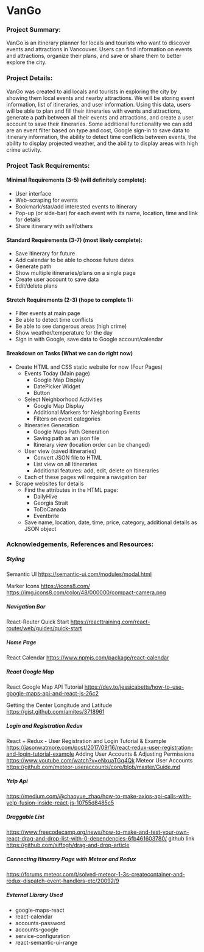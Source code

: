 # VanGo
### Project Summary:
VanGo is an itinerary planner for locals and tourists who want to discover events and attractions in Vancouver. Users can find information on events and attractions, organize their plans, and save or share them to better explore the city.

### Project Details:
VanGo was created to aid locals and tourists in exploring the city by showing them local events and nearby attractions. We will be storing event information, list of itineraries, and user information. Using this data, users will be able to plan and fill their itineraries with events and attractions, generate a path between all their events and attractions, and create a user account to save their itineraries. Some additional functionality we can add are an event filter based on type and cost, Google sign-in to save data to itinerary information, the ability to detect time conflicts between events, the ability to display projected weather, and the ability to display areas with high crime activity. 

### Project Task Requirements:
#### Minimal Requirements (3-5) (will definitely complete):
- User interface
- Web-scraping for events
- Bookmark/star/add interested events to itinerary
- Pop-up (or side-bar) for each event with its name, location, time and link for details
- Share itinerary with self/others

#### Standard Requirements (3-7) (most likely complete):
- Save itinerary for future
- Add calendar to be able to choose future dates
- Generate path
- Show multiple itineraries/plans on a single page
- Create user account to save data
- Edit/delete plans

#### Stretch Requirements (2-3) (hope to complete 1):
- Filter events at main page
- Be able to detect time conflicts
- Be able to see dangerous areas (high crime)
- Show weather/temperature for the day
- Sign in with Google, save data to Google account/calendar

#### Breakdown on Tasks (What we can do right now)
- Create HTML and CSS static website for now (Four Pages)
    - Events Today (Main page)
        - Google Map Display
        - DatePicker Widget
        - Button
    - Select Neighborhood Activities
        - Google Map Display
        - Additional Markers for Neighboring Events
        - Filters on event categories
    - Itineraries Generation
        - Google Maps Path Generation
        - Saving path as an json file 
        - Itinerary view (location order can be changed)
    - User view (saved itineraries)
        - Convert JSON file to HTML
        - List view on all Itineraries
        - Additional features: add, edit, delete on Itineraries
    - Each of these pages will require a navigation bar
- Scrape websites for details
    - Find the attributes in the HTML page:
        - DailyHive
        - Georgia Strait
        - ToDoCanada
        - Eventbrite
    - Save name, location, date, time, price, category, additional details as JSON object


### Acknowledgements, References and Resources:
##### Styling
Semantic UI
https://semantic-ui.com/modules/modal.html

Marker Icons
https://icons8.com/
https://img.icons8.com/color/48/000000/compact-camera.png

##### Navigation Bar
React-Router Quick Start
https://reacttraining.com/react-router/web/guides/quick-start

##### Home Page
React Calendar
https://www.npmjs.com/package/react-calendar

##### React Google Map
React Google Map API Tutorial
https://dev.to/jessicabetts/how-to-use-google-maps-api-and-react-js-26c2

Getting the Center Longitude and Latitude
https://gist.github.com/amites/3718961

##### Login and Registration Redux
React + Redux - User Registration and Login Tutorial & Example
https://jasonwatmore.com/post/2017/09/16/react-redux-user-registration-and-login-tutorial-example
Adding User Accounts & Adjusting Permissions
https://www.youtube.com/watch?v=eNxuaTGq4Qk
Meteor User Accounts
https://github.com/meteor-useraccounts/core/blob/master/Guide.md


##### Yelp Api
https://medium.com/@chaoyue_zhao/how-to-make-axios-api-calls-with-yelp-fusion-inside-react-js-10755d8485c5

##### Draggable List
https://www.freecodecamp.org/news/how-to-make-and-test-your-own-react-drag-and-drop-list-with-0-dependencies-6fb461603780/
github link https://github.com/siffogh/drag-and-drop-article

##### Connecting Itinerary Page with Meteor and Redux
https://forums.meteor.com/t/solved-meteor-1-3s-createcontainer-and-redux-dispatch-event-handlers-etc/20092/9

##### External Library Used
- google-maps-react
- react-calendar
- accounts-password
- accounts-google
- service-configuration
- react-semantic-ui-range
